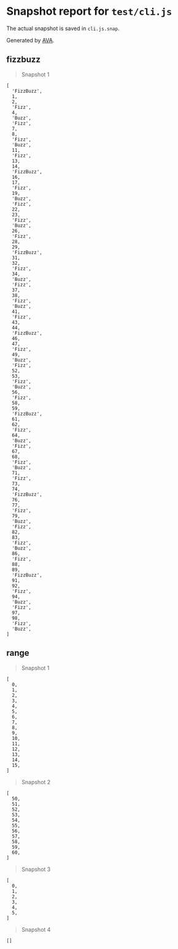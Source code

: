 # Snapshot report for `test/cli.js`

The actual snapshot is saved in `cli.js.snap`.

Generated by [AVA](https://ava.li).

## fizzbuzz

> Snapshot 1

    [
      'FizzBuzz',
      1,
      2,
      'Fizz',
      4,
      'Buzz',
      'Fizz',
      7,
      8,
      'Fizz',
      'Buzz',
      11,
      'Fizz',
      13,
      14,
      'FizzBuzz',
      16,
      17,
      'Fizz',
      19,
      'Buzz',
      'Fizz',
      22,
      23,
      'Fizz',
      'Buzz',
      26,
      'Fizz',
      28,
      29,
      'FizzBuzz',
      31,
      32,
      'Fizz',
      34,
      'Buzz',
      'Fizz',
      37,
      38,
      'Fizz',
      'Buzz',
      41,
      'Fizz',
      43,
      44,
      'FizzBuzz',
      46,
      47,
      'Fizz',
      49,
      'Buzz',
      'Fizz',
      52,
      53,
      'Fizz',
      'Buzz',
      56,
      'Fizz',
      58,
      59,
      'FizzBuzz',
      61,
      62,
      'Fizz',
      64,
      'Buzz',
      'Fizz',
      67,
      68,
      'Fizz',
      'Buzz',
      71,
      'Fizz',
      73,
      74,
      'FizzBuzz',
      76,
      77,
      'Fizz',
      79,
      'Buzz',
      'Fizz',
      82,
      83,
      'Fizz',
      'Buzz',
      86,
      'Fizz',
      88,
      89,
      'FizzBuzz',
      91,
      92,
      'Fizz',
      94,
      'Buzz',
      'Fizz',
      97,
      98,
      'Fizz',
      'Buzz',
    ]

## range

> Snapshot 1

    [
      0,
      1,
      2,
      3,
      4,
      5,
      6,
      7,
      8,
      9,
      10,
      11,
      12,
      13,
      14,
      15,
    ]

> Snapshot 2

    [
      50,
      51,
      52,
      53,
      54,
      55,
      56,
      57,
      58,
      59,
      60,
    ]

> Snapshot 3

    [
      0,
      1,
      2,
      3,
      4,
      5,
    ]

> Snapshot 4

    []
